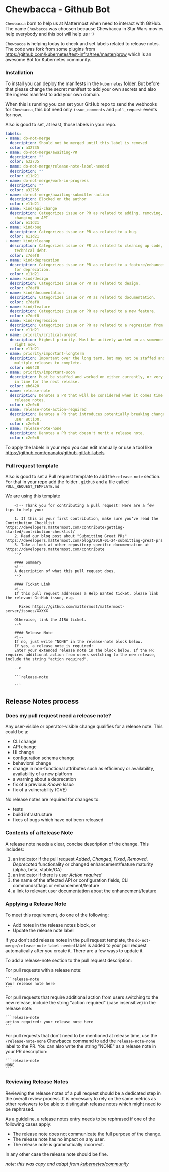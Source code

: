 # Chewbacca - Github Bot

`Chewbacca` born to help us at Mattermost when need to interact with GitHub.
The name `Chewbacca` was choosen because Chewbacca in Star Wars movies help everybody and this bot will help us :-)

`Chewbacca` is helping today to check and set labels related to release notes. The code was fork from some plugins from https://github.com/kubernetes/test-infra/tree/master/prow which is an awesome Bot for Kubernetes community.

### Installation

To install you can deploy the manifests in the `kubernetes` folder.
But before that please change the secret manifest to add your own secrets and also the ingress manifest to add your own domain.

When this is running you can set your GitHub repo to send the webhooks for `Chewbacca`, this bot need only `issue_comments` and `pull_request` events for now.

Also is good to set, at least, those labels in your repo.

```YAML
labels:
- name: do-not-merge
  description: Should not be merged until this label is removed
  color: a32735
- name: do-not-merge/awaiting-PR
  description: ""
  color: a32735
- name: do-not-merge/release-note-label-needed
  description: ""
  color: e11d21
- name: do-not-merge/work-in-progress
  description: ""
  color: a32735
- name: do-not-merge/awaiting-submitter-action
  description: Blocked on the author
  color: e11d21
- name: kind/api-change
  description: Categorizes issue or PR as related to adding, removing, or otherwise
    changing an API
  color: e11d21
- name: kind/bug
  description: Categorizes issue or PR as related to a bug.
  color: e11d21
- name: kind/cleanup
  description: Categorizes issue or PR as related to cleaning up code, process, or
    technical debt.
  color: c7def8
- name: kind/deprecation
  description: Categorizes issue or PR as related to a feature/enhancement marked
    for deprecation.
  color: e11d21
- name: kind/design
  description: Categorizes issue or PR as related to design.
  color: c7def8
- name: kind/documentation
  description: Categorizes issue or PR as related to documentation.
  color: c7def8
- name: kind/feature
  description: Categorizes issue or PR as related to a new feature.
  color: c7def8
- name: kind/regression
  description: Categorizes issue or PR as related to a regression from a prior release.
  color: e11d21
- name: priority/critical-urgent
  description: Highest priority. Must be actively worked on as someone's top priority
    right now.
  color: e11d21
- name: priority/important-longterm
  description: Important over the long term, but may not be staffed and/or may need
    multiple releases to complete.
  color: eb6420
- name: priority/important-soon
  description: Must be staffed and worked on either currently, or very soon, ideally
    in time for the next release.
  color: eb6420
- name: release-note
  description: Denotes a PR that will be considered when it comes time to generate
    release notes.
  color: c2e0c6
- name: release-note-action-required
  description: Denotes a PR that introduces potentially breaking changes that require
    user action.
  color: c2e0c6
- name: release-note-none
  description: Denotes a PR that doesn't merit a release note.
  color: c2e0c6
```

To apply the labels in your repo you can edit manually or use a tool like https://github.com/cpanato/github-gitlab-labels


### Pull request template

Also is good to set a Pull request template to add the `release-note` section. For that in your repo add the folder `.github` and a file called `PULL_REQUEST_TEMPLATE.md`

We are using this template

```
    <!-- Thank you for contributing a pull request! Here are a few tips to help you:

    1. If this is your first contribution, make sure you've read the Contribution Checklist https://developers.mattermost.com/contribute/getting-started/contribution-checklist/
    2. Read our blog post about "Submitting Great PRs" https://developers.mattermost.com/blog/2019-01-24-submitting-great-prs
    3. Take a look at other repository specific documentation at https://developers.mattermost.com/contribute
    -->

    #### Summary
    <!--
    A description of what this pull request does.
    -->

    #### Ticket Link
    <!--
    If this pull request addresses a Help Wanted ticket, please link the relevant GitHub issue, e.g.

      Fixes https://github.com/mattermost/mattermost-server/issues/XXXXX

    Otherwise, link the JIRA ticket.
    -->

    #### Release Note
    <!--
    If no, just write "NONE" in the release-note block below.
    If yes, a release note is required:
    Enter your extended release note in the block below. If the PR requires additional action from users switching to the new release, include the string "action required".

    -->

    ```release-note

    ```
```

## Release Notes process

### Does my pull request need a release note?

Any user-visible or operator-visible change qualifies for a release note. This
could be a:

- CLI change
- API change
- UI change
- configuration schema change
- behavioral change
- change in non-functional attributes such as efficiency or availability,
  availability of a new platform
- a warning about a deprecation
- fix of a previous _Known Issue_
- fix of a vulnerability (CVE)

No release notes are required for changes to:

- tests
- build infrastructure
- fixes of bugs which have not been released

### Contents of a Release Note

A release note needs a clear, concise description of the change. This includes:

1. an indicator if the pull request _Added_, _Changed_, _Fixed_, _Removed_,
   _Deprecated_ functionality or changed enhancement/feature maturity (alpha,
   beta, stable/GA)
2. an indicator if there is user _Action required_
3. the name of the affected API or configuration fields, CLI commands/flags or
   enhancement/feature
4. a link to relevant user documentation about the enhancement/feature

### Applying a Release Note

To meet this requirement, do one of the following:
- Add notes in the release notes block, or
- Update the release note label

If you don't add release notes in the pull request template, the `do-not-merge/release-note-label-needed` label is added to your pull request automatically after you create it. There are a few ways to update it.

To add a release-note section to the pull request description:

For pull requests with a release note:

    ```release-note
    Your release note here
    ```

For pull requests that require additional action from users switching to the new release, include the string "action required" (case insensitive) in the release note:

    ```release-note
    action required: your release note here
    ```

For pull requests that don't need to be mentioned at release time, use the `/release-note-none` Chewbacca command to add the `release-note-none` label to the PR. You can also write the string "NONE" as a release note in your PR description:

    ```release-note
    NONE
    ```

### Reviewing Release Notes

Reviewing the release notes of a pull request should be a dedicated step in the
overall review process. It is necessary to rely on the same metrics as other
reviewers to be able to distinguish release notes which might need to be
rephrased.

As a guideline, a release notes entry needs to be rephrased if one of the
following cases apply:

- The release note does not communicate the full purpose of the change.
- The release note has no impact on any user.
- The release note is grammatically incorrect.

In any other case the release note should be fine.



*note: this was copy and adapt from [kubernetes/community](https://github.com/kubernetes/community/edit/master/contributors/guide/release-notes.md)*
